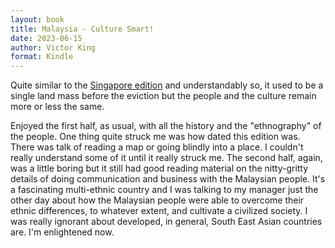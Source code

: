 ```yaml
---
layout: book
title: Malaysia - Culture Smart!
date: 2023-06-15
author: Victor King
format: Kindle
---
```


Quite similar to the [Singapore edition](/reading/singapore-culture-smart) and understandably so, it used to be a single land mass before the eviction but the people and the culture remain more or less the same.

Enjoyed the first half, as usual, with all the history and the "ethnography" of the people. One thing quite struck me was how dated this edition was. There was talk of reading a map or going blindly into a place. I couldn't really understand some of it until it really struck me. The second half, again, was a little boring but it still had good reading material on the nitty-gritty details of doing communication and business with the Malaysian people. It's a fascinating multi-ethnic country and I was talking to my manager just the other day about how the Malaysian people were able to overcome their ethnic differences, to whatever extent, and cultivate a civilized society. I was really ignorant about developed, in general, South East Asian countries are. I'm enlightened now.
